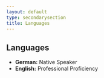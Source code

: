 ```yaml
---
layout: default
type: secondarysection
title: Languages
---
```

 
<aside class="languages aside section">
    <div class="section-inner">
        <h2 class="heading">Languages</h2>
        <div class="content">
            <ul class="list-unstyled">
                <li class="item">
                    <span class="title"><strong>German:</strong></span>
                    <span class="level">Native Speaker <br class="visible-xs"/><i class="fa fa-star"></i> <i class="fa fa-star"></i> <i class="fa fa-star"></i> <i class="fa fa-star"></i> <i class="fa fa-star"></i> </span>
                </li><!--//item-->
                <li class="item">
                    <span class="title"><strong>English:</strong></span>
                    <span class="level">Professional Proficiency <br class="visible-sm visible-xs"/><i class="fa fa-star"></i> <i class="fa fa-star"></i> <i class="fa fa-star"></i> <i class="fa fa-star-half"></i></span>
                </li>
            </ul>
        </div>
    </div>
</aside>
